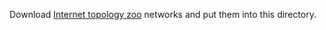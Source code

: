 Download [Internet topology zoo](http://www.topology-zoo.org/) networks and put them into this directory.
